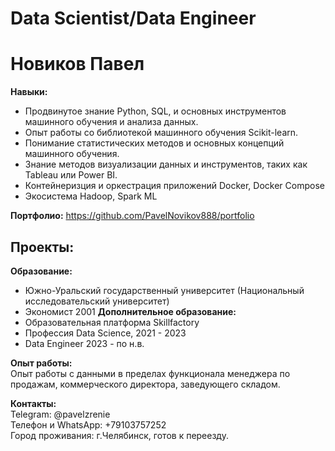 # Data Scientist/Data Engineer

# Новиков Павел
 
**Навыки:** 
- Продвинутое знание Python, SQL, и основных инструментов машинного обучения и анализа данных.
- Опыт работы со библиотекой машинного обучения Scikit-learn.
- Понимание статистических методов и основных концепций машинного обучения.
- Знание методов визуализации данных и инструментов, таких как Tableau или Power BI. 
- Контейнеризция и оркестрация приложений Docker, Docker Compose
- Экосистема Hadoop, Spark ML

**Портфолио:** https://github.com/PavelNovikov888/portfolio 

**Проекты:**
- 

**Образование:**  
- Южно-Уральский государственный университет (Национальный исследовательский университет)  
 - Экономист 2001
**Дополнительное образование:**
- Образовательная платформа Skillfactory
 - Профессия Data Science, 2021 - 2023
 - Data Engineer 2023 - по н.в.

**Опыт работы:**  
Опыт работы с данными в пределах функционала менеджера по продажам, коммерческого директора, заведующего складом.

**Контакты:**    
Telegram: @pavelzrenie  
Телефон и WhatsApp: +79103757252    
Город проживания: г.Челябинск, готов к переезду.
